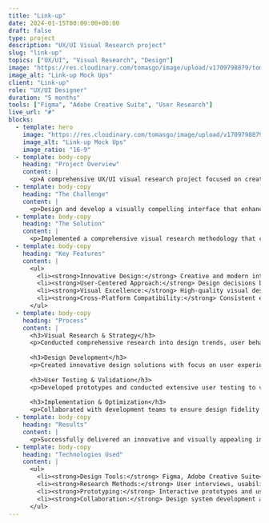 ```yaml
---
title: "Link-up"
date: 2024-01-15T00:00:00+00:00
draft: false
type: project
description: "UX/UI Visual Research project"
slug: "link-up"
topics: ["UX/UI", "Visual Research", "Design"]
image: "https://res.cloudinary.com/tomasgo/image/upload/v1709798879/tomas-master/img/linkup_mockup.jpg"
image_alt: "Link-up Mock Ups"
client: "Link-up"
role: "UX/UI Designer"
duration: "5 months"
tools: ["Figma", "Adobe Creative Suite", "User Research"]
live_url: "#"
blocks:
  - template: hero
    image: "https://res.cloudinary.com/tomasgo/image/upload/v1709798879/tomas-master/img/linkup_mockup.jpg"
    image_alt: "Link-up Mock Ups"
    image_ratio: "16-9"
  - template: body-copy
    heading: "Project Overview"
    content: |
      <p>A comprehensive UX/UI visual research project focused on creating innovative and user-friendly interface designs. This project involved extensive visual research, user testing, and the development of modern design solutions.</p>
  - template: body-copy
    heading: "The Challenge"
    content: |
      <p>Design and develop a visually compelling interface that enhances user experience while maintaining modern design standards and ensuring excellent usability across different platforms and devices.</p>
  - template: body-copy
    heading: "The Solution"
    content: |
      <p>Implemented a comprehensive visual research methodology that combines user-centered design principles with cutting-edge visual aesthetics. The solution includes an innovative design system, intuitive user flows, and optimized visual experiences.</p>
  - template: body-copy
    heading: "Key Features"
    content: |
      <ul>
        <li><strong>Innovative Design:</strong> Creative and modern interface solutions</li>
        <li><strong>User-Centered Approach:</strong> Design decisions based on user research and feedback</li>
        <li><strong>Visual Excellence:</strong> High-quality visual design and aesthetics</li>
        <li><strong>Cross-Platform Compatibility:</strong> Consistent experience across devices</li>
      </ul>
  - template: body-copy
    heading: "Process"
    content: |
      <h3>Visual Research & Strategy</h3>
      <p>Conducted comprehensive research into design trends, user behavior patterns, and visual preferences to inform the design strategy.</p>
      
      <h3>Design Development</h3>
      <p>Created innovative design solutions with focus on user experience, visual appeal, and technical feasibility.</p>
      
      <h3>User Testing & Validation</h3>
      <p>Developed prototypes and conducted extensive user testing to validate design decisions and optimize user experience.</p>
      
      <h3>Implementation & Optimization</h3>
      <p>Collaborated with development teams to ensure design fidelity and made continuous improvements based on user feedback and performance metrics.</p>
  - template: body-copy
    heading: "Results"
    content: |
      <p>Successfully delivered an innovative and visually appealing interface that significantly improved user engagement and satisfaction, with measurable improvements in key performance indicators.</p>
  - template: body-copy
    heading: "Technologies Used"
    content: |
      <ul>
        <li><strong>Design Tools:</strong> Figma, Adobe Creative Suite</li>
        <li><strong>Research Methods:</strong> User interviews, usability testing, visual preference studies</li>
        <li><strong>Prototyping:</strong> Interactive prototypes and user flow mapping</li>
        <li><strong>Collaboration:</strong> Design system development and cross-functional team coordination</li>
      </ul>
---
```

